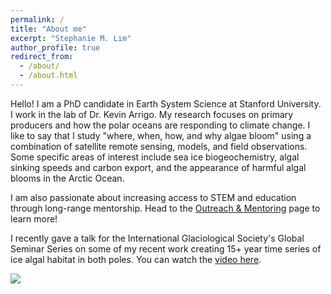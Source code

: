 ```yaml
---
permalink: /
title: "About me"
excerpt: "Stephanie M. Lim"
author_profile: true
redirect_from: 
  - /about/
  - /about.html
---
```


Hello! I am a PhD candidate in Earth System Science at Stanford University. I work in the lab of Dr. Kevin Arrigo. My research focuses on primary producers and how the polar oceans are responding to climate change. I like to say that I study "where, when, how, and why algae bloom" using a combination of satellite remote sensing, models, and field observations. Some specific areas of interest include sea ice biogeochemistry, algal sinking speeds and carbon export, and the appearance of harmful algal blooms in the Arctic Ocean.

I am also passionate about increasing access to STEM and education through long-range mentorship. Head to the [Outreach & Mentoring](https://slim8288.github.io/mentoring) page to learn more!

I recently gave a talk for the International Glaciological Society's Global Seminar Series on some of my recent work creating 15+ year time series of ice algal habitat in both poles. You can watch the [video here](https://youtu.be/Z_-POxSpuCU).

![](http://academicpages.github.io/files/Ant_headshot.jpg)